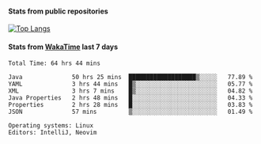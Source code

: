 #### Stats from public repositories

[![Top Langs](https://github-readme-stats.vercel.app/api/top-langs/?username=hyoghurt&layout=compact&exclude_repo=multiserver,docker_compose&langs_count=6)](https://github.com/anuraghazra/github-readme-stats)

#### Stats from [WakaTime](https://wakatime.com/@hyoghurt) last 7 days
<!--START_SECTION:waka-->

```text
Total Time: 64 hrs 44 mins

Java              50 hrs 25 mins  ███████████████████▒░░░░░   77.89 %
YAML              3 hrs 44 mins   █▒░░░░░░░░░░░░░░░░░░░░░░░   05.77 %
XML               3 hrs 7 mins    █▒░░░░░░░░░░░░░░░░░░░░░░░   04.82 %
Java Properties   2 hrs 48 mins   █░░░░░░░░░░░░░░░░░░░░░░░░   04.33 %
Properties        2 hrs 28 mins   █░░░░░░░░░░░░░░░░░░░░░░░░   03.83 %
JSON              57 mins         ▒░░░░░░░░░░░░░░░░░░░░░░░░   01.49 %

Operating systems: Linux
Editors: IntelliJ, Neovim
```

<!--END_SECTION:waka-->

